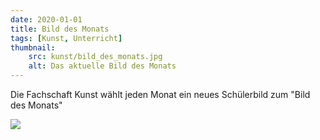 ```yaml
---
date: 2020-01-01
title: Bild des Monats
tags: [Kunst, Unterricht]
thumbnail: 
    src: kunst/bild_des_monats.jpg
    alt: Das aktuelle Bild des Monats
---
```

<p>Die Fachschaft Kunst wählt jeden Monat ein neues Schülerbild zum "Bild des Monats"</p>

<img src="/images/kunst/bild_des_monats.jpg"></img>
